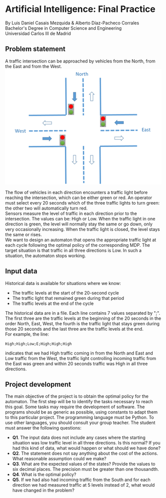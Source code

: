 # Artificial Intelligence: Final Practice
By Luis Daniel Casais Mezquida & Alberto Díaz-Pacheco Corrales  
Bachelor's Degree in Computer Science and Engineering  
Universidad Carlos III de Madrid

## Problem statement
A traffic intersection can be approached by vehicles from the North, from the East and from the West.
![Scheme](/img/scheme_1.png)

The flow of vehicles in each direction encounters a traffic light before reaching the intersection, which can be either green or red. An operator must select every 20 seconds which of the three traffic lights to turn green: the other two will automatically turn red.  
Sensors measure the level of traffic in each direction prior to the intersection. The values can be: High or Low. When the traffic light in one direction is green, the level will normally stay the same or go down, only very occasionally increasing. When the traffic light is closed, the level stays the same or rises.  
We want to design an automaton that opens the appropriate traffic light at each cycle following the optimal policy of the corresponding MDP. The target situation is that traffic in all three directions is Low. In such a situation, the automaton stops working.

## Input data
Historical data is available for situations where we know:
- The traffic levels at the start of the 20-second cycle
- The traffic light that remained green during that period
- The traffic levels at the end of the cycle

The historical data are in a file. Each line contains 7 values separated by ";". The first three are the traffic levels at the beginning of the 20 seconds in the order North, East, West, the fourth is the traffic light that stays green during those 20 seconds and the last three are the traffic levels at the end.  
For example, the line:
```
High;High;Low;E;High;High;High
```
indicates that we had High traffic coming in from the North and East and Low traffic from the West, the traffic light controlling incoming traffic from the East was green and within 20 seconds traffic was High in all three directions.

## Project development
The main objective of the project is to obtain the optimal policy for the automaton. The first step will be to identify the tasks necessary to reach this goal. Some tasks may require the development of software. The programs should be as generic as possible, using constants to adapt them to this particular project. The programming language must be Python. To use other languages, you should consult your group teacher.
The student must answer the following questions:
- **Q1**. The input data does not include any cases where the starting situation was low traffic level in all three directions. Is this normal? If you had this kind of data, what would happen or what should we have done?
- **Q2**. The statement does not say anything about the cost of the actions. What reasonable assumption could we make?
- **Q3**. What are the expected values of the states? Provide the values to six decimal places. The precision must be greater than one thousandth.
- **Q4**. What is the optimal policy?
- **Q5**. If we had also had incoming traffic from the South and for each direction we had measured traffic at 5 levels instead of 2, what would have changed in the problem?